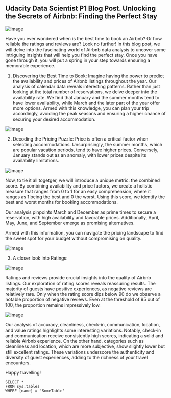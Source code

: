 ## Udacity Data Scientist P1 Blog Post. Unlocking the Secrets of Airbnb: Finding the Perfect Stay

![image](https://github.com/OvaloPicatecla/OvaloPicatecla.github.io/assets/124590898/107ff9b4-9c48-4ecc-abc1-acc0e2653d24)


Have you ever wondered when is the best time to book an Airbnb? Or how reliable the ratings and reviews are? Look no further! In this blog post, we will delve into the fascinating world of Airbnb data analysis to uncover some intriguing insights that will help you find the perfect stay. Once you have gone through it, you will put a spring in your step towards ensuring a memorable experience.

1.	Discovering the Best Time to Book:
   Imagine having the power to predict the availability and prices of Airbnb listings throughout the year. Our analysis of calendar data reveals interesting patterns. Rather than just looking at the total number of reservations, we delve deeper into the availability rate. We find that January and the summer months tend to have lower availability, while March and the later part of the year offer more options. Armed with this knowledge, you can plan your trip accordingly, avoiding the peak seasons and ensuring a higher chance of securing your desired accommodation.

![image](https://github.com/OvaloPicatecla/OvaloPicatecla.github.io/assets/124590898/2775b7fb-189f-4235-8b8b-36bbd2dd3f69)


2.	Decoding the Pricing Puzzle:
    Price is often a critical factor when selecting accommodations. Unsurprisingly, the summer months, which are popular vacation periods, tend to have higher prices. Conversely, January stands out as an anomaly, with lower prices despite its availability limitations.

![image](https://github.com/OvaloPicatecla/OvaloPicatecla.github.io/assets/124590898/05607fc7-c806-4a75-84a1-b17b5c2676f7)


Now, to tie it all togetger, we will introduce a unique metric: the combined score. 
By combining availability and price factors, we create a holistic measure that ranges from 0 to 1 for an easy comprehension, where it ranges as 1 being the best and 0 the worst. Using this score, we identify the best and worst months for booking accommodations. 

Our analysis pinpoints March and December as prime times to secure a reservation, with high availability and favorable prices. Additionally, April, May, June, and September emerge as promising alternatives.

Armed with this information, you can navigate the pricing landscape to find the sweet spot for your budget without compromising on quality.

![image](https://github.com/OvaloPicatecla/OvaloPicatecla.github.io/assets/124590898/3ea60740-ff60-4269-bdcd-77c479509b32)


3. A closer look into Ratings:

![image](https://github.com/OvaloPicatecla/OvaloPicatecla.github.io/assets/124590898/763308ce-bdd5-4f29-9014-5e26932e9f28)


   Ratings and reviews provide crucial insights into the quality of Airbnb listings. Our exploration of rating scores reveals reassuring results. The majority of guests have positive experiences, as negative reviews are relatively rare. Only when the rating score dips below 90 do we observe a notable proportion of negative reviews. Even at the threshold of 95 out of 100, the proportion remains impressively low. 


![image](https://github.com/OvaloPicatecla/OvaloPicatecla.github.io/assets/124590898/0bd9ae82-ea27-422d-9dc1-6177979ee5c1)



Our analysis of accuracy, cleanliness, check-in, communication, location, and value ratings highlights some interesting variations. Notably, check-in and communication receive consistently high scores, indicating a solid and reliable Airbnb experience. On the other hand, categories such as cleanliness and location, which are more subjective, show slightly lower but still excellent ratings. These variations underscore the authenticity and diversity of guest experiences, adding to the richness of your travel encounters.

Happy travelling!







 ```tsql
 SELECT *
 FROM sys.tables
 WHERE [name] = 'SomeTable'
 ```
